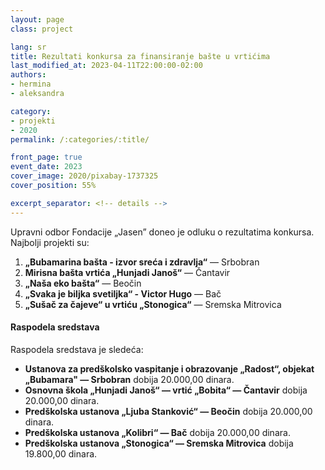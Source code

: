 ```yaml
---
layout: page
class: project

lang: sr
title: Rezultati konkursa za finansiranje bašte u vrtićima
last_modified_at: 2023-04-11T22:00:00-02:00
authors:
- hermina
- aleksandra

category:
- projekti
- 2020
permalink: /:categories/:title/

front_page: true
event_date: 2023
cover_image: 2020/pixabay-1737325
cover_position: 55%

excerpt_separator: <!-- details -->
---
```


Upravni odbor Fondacije „Jasen” doneo je odluku o rezultatima konkursa.
Najbolji projekti su:

1. **„Bubamarina bašta - izvor sreća i zdravlja“** — Srbobran
2. **Mirisna bašta vrtića „Hunjadi Janoš“** — Čantavir
3. **„Naša eko bašta“** — Beočin
4. **„Svaka je biljka svetiljka“ - Victor Hugo** — Bač 
5. **„Sušač za čajeve“ u vrtiću „Stonogica“** — Sremska Mitrovica

<!-- details -->

#### Raspodela sredstava

Raspodela sredstava je sledeća:

* **Ustanova za predškolsko vaspitanje i obrazovanje „Radost“, objekat „Bubamara" — Srbobran** dobija 20.000,00 dinara.
* **Osnovna škola „Hunjadi Janoš“ — vrtić „Bobita“ — Čantavir** dobija 20.000,00 dinara.
* **Predškolska ustanova „Ljuba Stanković“ — Beočin** dobija 20.000,00 dinara.
* **Predškolska ustanova „Kolibri“ — Bač** dobija 20.000,00 dinara.
* **Predškolska ustanova „Stonogica“ — Sremska Mitrovica** dobija 19.800,00 dinara.
